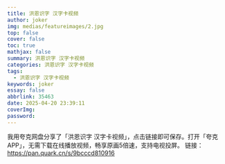 ```yaml
---
title: 洪恩识字 汉字卡视频
author: joker
img: medias/featureimages/2.jpg
top: false
cover: false
toc: true
mathjax: false
summary: 洪恩识字 汉字卡视频
categories: 洪恩识字 汉字卡视频
tags:
  - 洪恩识字 汉字卡视频
keywords: joker
essay: false
abbrlink: 35463
date: 2025-04-20 23:39:11
coverImg:
password:
---
```


我用夸克网盘分享了「洪恩识字 汉字卡视频」，点击链接即可保存。打开「夸克APP」，无需下载在线播放视频，畅享原画5倍速，支持电视投屏。
链接：https://pan.quark.cn/s/9bcccd810916
